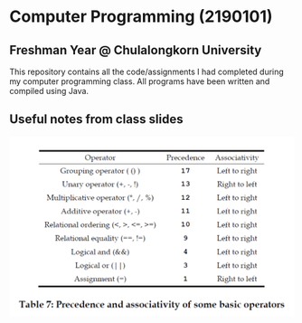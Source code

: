 # Computer Programming (2190101)
## Freshman Year @ Chulalongkorn University

This repository contains all the code/assignments I had completed during my computer programming class. All programs have been written and compiled using Java.

## Useful notes from class slides
![precedence of different operators in Java](https://github.com/wasurocks/ComProgClass/blob/master/info/precendence.png)

